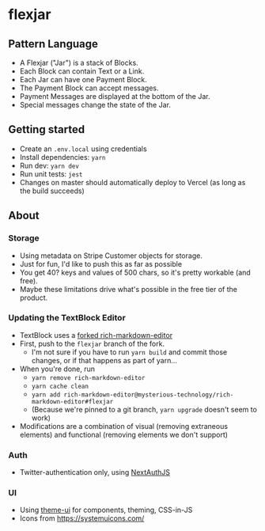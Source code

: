 # flexjar

## Pattern Language

- A Flexjar ("Jar") is a stack of Blocks.
- Each Block can contain Text or a Link.
- Each Jar can have one Payment Block.
- The Payment Block can accept messages.
- Payment Messages are displayed at the bottom of the Jar.
- Special messages change the state of the Jar.

## Getting started

- Create an `.env.local` using credentials
- Install dependencies: `yarn`
- Run dev: `yarn dev`
- Run unit tests: `jest`
- Changes on master should automatically deploy to Vercel (as long as the build succeeds)

## About

### Storage

- Using metadata on Stripe Customer objects for storage.
- Just for fun, I'd like to push this as far as possible
- You get 40? keys and values of 500 chars, so it's pretty workable (and free).
- Maybe these limitations drive what's possible in the free tier of the product.

### Updating the TextBlock Editor

- TextBlock uses a [forked rich-markdown-editor](https://github.com/mysterious-technology/rich-markdown-editor)
- First, push to the `flexjar` branch of the fork.
  - I'm not sure if you have to run `yarn build` and commit those changes, or if that happens as part of yarn...
- When you're done, run
  - `yarn remove rich-markdown-editor`
  - `yarn cache clean`
  - `yarn add rich-markdown-editor@mysterious-technology/rich-markdown-editor#flexjar`
  - (Because we're pinned to a git branch, `yarn upgrade` doesn't seem to work)
- Modifications are a combination of visual (removing extraneous elements) and functional (removing elements we don't support)

### Auth

- Twitter-authentication only, using [NextAuthJS](https://next-auth.js.org/)

### UI

- Using [theme-ui](https://theme-ui.com/components) for components, theming, CSS-in-JS
- Icons from https://systemuicons.com/
